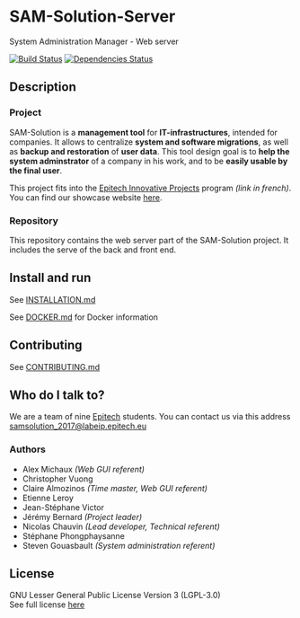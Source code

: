 # SAM-Solution-Server
System Administration Manager - Web server

[![Build Status](https://circleci.com/gh/EIP-SAM/SAM-Solution-Server/tree/develop.svg?style=shield)](https://circleci.com/gh/EIP-SAM/SAM-Solution-Server)
[![Dependencies Status](https://david-dm.org/EIP-SAM/SAM-Solution-Server/status.svg)](https://david-dm.org/EIP-SAM/SAM-Solution-Server)

## Description
### Project
SAM-Solution is a __management tool__ for __IT-infrastructures__, intended for companies.
It allows to centralize __system and software migrations__, as well as __backup and restoration__ of __user data__.
This tool design goal is to __help the system adminstrator__ of a company in his work, and to be __easily usable by the final user__.

This project fits into the [Epitech Innovative Projects](http://www.epitech.eu/epitech-innovative-projects.aspx) program *(link in french)*. You can find our showcase website [here](http://eip.epitech.eu/2017/samsolution).

### Repository
This repository contains the web server part of the SAM-Solution project. It includes the serve of the back and front end.

## Install and run
See [INSTALLATION.md](/INSTALLATION.md)

See [DOCKER.md](/DOCKER.md) for Docker information

## Contributing
See [CONTRIBUTING.md](/CONTRIBUTING.md)

## Who do I talk to?
We are a team of nine [Epitech](https://en.wikipedia.org/wiki/Epitech) students. You can contact us via this address samsolution_2017@labeip.epitech.eu

### Authors
* Alex Michaux *(Web GUI referent)*
* Christopher Vuong
* Claire Almozinos *(Time master, Web GUI referent)*
* Etienne Leroy
* Jean-Stéphane Victor
* Jérémy Bernard *(Project leader)*
* Nicolas Chauvin *(Lead developer, Technical referent)*
* Stéphane Phongphaysanne
* Steven Gouasbault *(System administration referent)*

## License
GNU Lesser General Public License Version 3 (LGPL-3.0)  
See full license [here](/LICENSE)
